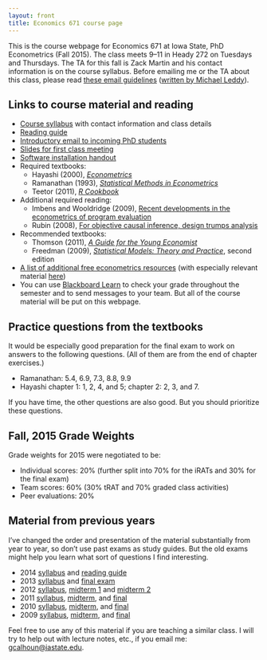 ```yaml
---
layout: front
title: Economics 671 course page
---
```


This is the course webpage for Economics 671 at Iowa State, PhD
Econometrics (Fall 2015). The class meets 9–11 in Heady 272 on
Tuesdays and Thursdays. The TA for this fall is Zack Martin and
his contact information is on the course syllabus.
Before emailing me or the TA about this class, please read [these
email guidelines](../dl/email) ([written by Michael Leddy][leddy]).

[Blackboard Learn]: https://bb.its.iastate.edu
[leddy]: http://mleddy.blogspot.com/2005/01/how-to-e-mail-professor.html

Links to course material and reading
----------------------------------------------------------------------

* [Course syllabus](syllabus-2015.pdf) with contact information and
  class details
* [Reading guide](readingguide-2015.pdf)
* [Introductory email to incoming PhD students](/blog/intro-phd-email)
* [Slides for first class meeting](intro-2015.pdf)
* [Software installation handout](software-installation.pdf)
* Required textbooks:
  * Hayashi (2000), *[Econometrics][Ha00]*
  * Ramanathan (1993), *[Statistical Methods in Econometrics][Ra93]*
  * Teetor (2011), *[R Cookbook][Te11]*
* Additional required reading:
  * Imbens and Wooldridge (2009), [Recent developments in the econometrics of
    program evaluation][IW09]
  * Rubin (2008), [For objective causal inference, design trumps analysis][Ru08]
* Recommended textbooks:
  * Thomson (2011), *[A Guide for the Young Economist][Th11]*
  * Freedman (2009), *[Statistical Models: Theory and Practice][Fr09]*,
    second edition
* [A list of additional free econometrics resources][EFLP] (with especially
  relevant material [here][EFLP2])
* You can use [Blackboard Learn][] to check your grade throughout the
  semester and to send messages to your team. But all of the course
  material will be put on this webpage.

[Ha00]: http://press.princeton.edu/titles/6946.html
[Ra93]: http://www.worldcat.org/oclc/786257362
[Te11]: http://shop.oreilly.com/product/9780596809164.do
[IW09]: https://www.aeaweb.org/articles.php?doi=10.1257/jel.47.1.5
[Ru08]: https://projecteuclid.org/euclid.aoas/1223908042
[Th11]: http://mitpress.mit.edu/books/guide-young-economist-0
[Fr09]: http://www.stat.berkeley.edu/~census
[EFLP]: http://www.econometricslibrary.org
[EFLP2]: http://www.econometricslibrary.org/#core

Practice questions from the textbooks
----------------------------------------------------------------------

It would be especially good preparation for the final exam to work on answers
to the following questions. (All of them are from the end of chapter exercises.)

* Ramanathan: 5.4, 6.9, 7.3, 8.8, 9.9
* Hayashi chapter 1: 1, 2, 4, and 5; chapter 2: 2, 3, and 7.

If you have time, the other questions are also good. But you should prioritize
these questions.

Fall, 2015 Grade Weights
----------------------------------------------------------------------

Grade weights for 2015 were negotiated to be:

* Individual scores: 20% (further split into 70% for the iRATs and 30%
  for the final exam)
* Team scores: 60% (30% tRAT and 70% graded class activities)
* Peer evaluations: 20%

Material from previous years
----------------------------------------------------------------------

I’ve changed the order and presentation of the material substantially
from year to year, so don’t use past exams as study guides. But the
old exams might help you learn what sort of questions I find
interesting.

* 2014 [syllabus](syllabus-2014.pdf) and [reading guide](readingguide-2014.pdf)
* 2013 [syllabus](syllabus-2013) and [final exam](test-final-2013.pdf)
* 2012 [syllabus](syllabus-2012),
  [midterm 1](test1-2012.pdf) and
  [midterm 2](test2-2012.pdf)
* 2011 [syllabus](syllabus-2011.pdf),
  [midterm](test1-2011.pdf), and
  [final](test-final-2011.pdf)
* 2010 [syllabus](syllabus-2010.pdf),
  [midterm](test1-2010.pdf), and
  [final](test-final-2010.pdf)
* 2009 [syllabus](syllabus-2009.pdf),
  [midterm](test1-2009.pdf), and
  [final](test-final-2009.pdf)

Feel free to use any of this material if you are teaching a similar
class. I will try to help out with lecture notes, etc., if you email
me: <gcalhoun@iastate.edu>.

[CC]: http://creativecommons.org/licenses/by-sa/3.0/
